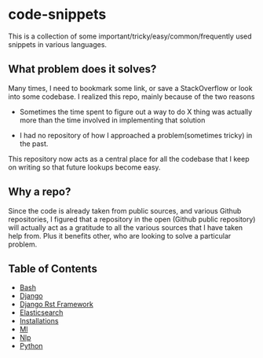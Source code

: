 # code-snippets

This is a collection of some important/tricky/easy/common/frequently used snippets in various languages.

## What problem does it solves?

Many times, I need to bookmark some link, or save a StackOverflow or look into some codebase. I realized this repo, mainly because of the two reasons

* Sometimes the time spent to figure out a way to do X thing was actually more than the time involved in implementing that solution

* I had no repository of how I approached a problem(sometimes tricky) in the past.

This repository now acts as a central place for all the codebase that I keep on writing so that future lookups become easy.

## Why a repo?

Since the code is already taken from public sources, and various Github repositories, I figured that a repository in the open (Github public repository) will actually act as a gratitude to all the various sources that I have taken help from. Plus it benefits other, who are looking to solve a particular problem.

## Table of Contents

- [Bash](bash/README.md)
- [Django](django/README.md)
- [Django Rst Framework](django-rest-framework/README.md)
- [Elasticsearch](elasticsearch/README.md)
- [Installations](installations/README.md)
- [Ml](ml/README.md)
- [Nlp](nlp/README.md)
- [Python](python/README.md)
